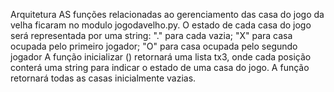 
Arquitetura
AS funções relacionadas ao gerenciamento das casa do jogo da velha ficaram no modulo jogodavelho.py.
O estado de cada casa do jogo será representada por uma string: "." para cada vazia; "X" para casa ocupada pelo primeiro jogador; "O" para casa ocupada pelo segundo jogador
A função inicializar () retornará uma lista tx3, onde cada posição conterá uma string para indicar o estado de uma casa do jogo. A função retornará todas as casas inicialmente vazias.
